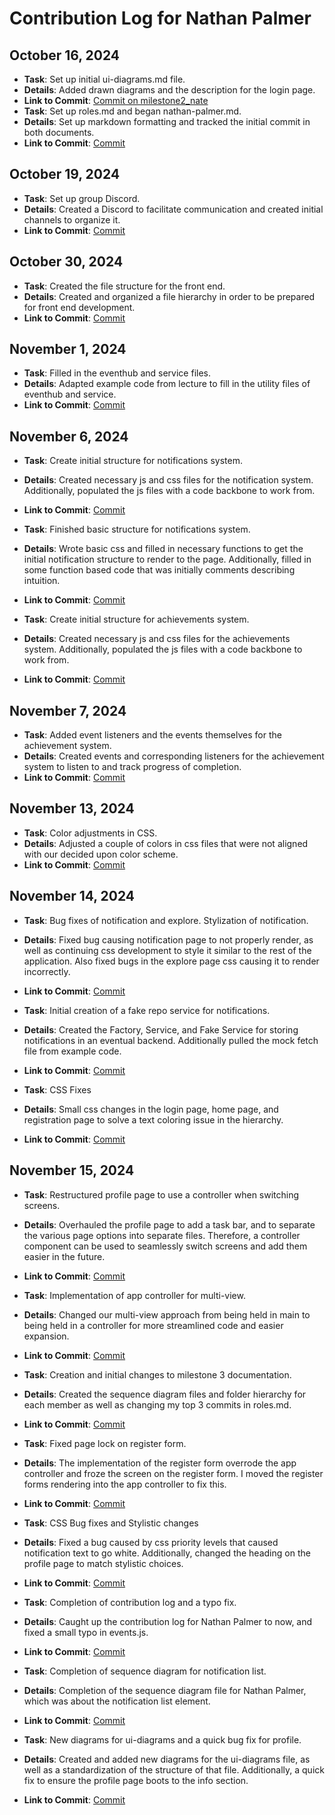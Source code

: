 # Contribution Log for Nathan Palmer

## October 16, 2024

- **Task**: Set up initial ui-diagrams.md file.
- **Details**: Added drawn diagrams and the description for the login page.
- **Link to Commit**: [Commit on milestone2_nate](https://github.com/ankitgoyal0106/326-Group-Project/commit/ff52e96e34b388455afe70c56f6b6855e79accf7)
- **Task**: Set up roles.md and began nathan-palmer.md.
- **Details**: Set up markdown formatting and tracked the initial commit in both documents.
- **Link to Commit**: [Commit](https://github.com/ankitgoyal0106/Swap-Shop/commit/4f33dbd85974dea0ab2ceb710e1f3a86cf6e11fd)

## October 19, 2024

- **Task**: Set up group Discord.
- **Details**: Created a Discord to facilitate communication and created initial channels to organize it.
- **Link to Commit**: [Commit](Link)

## October 30, 2024

- **Task**: Created the file structure for the front end.
- **Details**: Created and organized a file hierarchy in order to be prepared for front end development.
- **Link to Commit**: [Commit](https://github.com/ankitgoyal0106/Swap-Shop/commit/4fd9df44981d230fa0d1db2a43ce2545d29fe549)

## November 1, 2024

- **Task**: Filled in the eventhub and service files.
- **Details**: Adapted example code from lecture to fill in the utility files of eventhub and service.
- **Link to Commit**: [Commit](https://github.com/ankitgoyal0106/Swap-Shop/commit/98ff3ed57a7fb78975ad4a32d83e2cb3e16c9fdf)

## November 6, 2024

- **Task**: Create initial structure for notifications system.
- **Details**: Created necessary js and css files for the notification system. Additionally, populated the js files with a code backbone to work from.
- **Link to Commit**: [Commit](https://github.com/ankitgoyal0106/Swap-Shop/commit/51488d36a86f080c8623065bfdde0fba67a0fb86)

- **Task**: Finished basic structure for notifications system.
- **Details**: Wrote basic css and filled in necessary functions to get the initial notification structure to render to the page. Additionally, filled in some function based code that was initially comments describing intuition.
- **Link to Commit**: [Commit](https://github.com/ankitgoyal0106/Swap-Shop/commit/86a44303e01f41bda5d9d82bcc9724ce05fcf9f4)

- **Task**: Create initial structure for achievements system.
- **Details**: Created necessary js and css files for the achievements system. Additionally, populated the js files with a code backbone to work from.
- **Link to Commit**: [Commit](https://github.com/ankitgoyal0106/Swap-Shop/commit/2992d17e4d8fd01d4786d79767c17362af4ac1e6)

## November 7, 2024

- **Task**: Added event listeners and the events themselves for the achievement system.
- **Details**: Created events and corresponding listeners for the achievement system to listen to and track progress of completion. 
- **Link to Commit**: [Commit](https://github.com/ankitgoyal0106/Swap-Shop/commit/94ac02b2c54478fe3ae61822b8a0285917aaf93d)

## November 13, 2024

- **Task**: Color adjustments in CSS.
- **Details**: Adjusted a couple of colors in css files that were not aligned with our decided upon color scheme.
- **Link to Commit**: [Commit](https://github.com/ankitgoyal0106/Swap-Shop/commit/1b085558910ec4e1d71b524827fe5095b5b2ab74)

## November 14, 2024

- **Task**: Bug fixes of notification and explore. Stylization of notification.
- **Details**: Fixed bug causing notification page to not properly render, as well as continuing css development to style it similar to the rest of the application. Also fixed bugs in the explore page css causing it to render incorrectly.
- **Link to Commit**: [Commit](https://github.com/ankitgoyal0106/Swap-Shop/commit/5047e6895db59ea05080a97d7253d4fee929a7de)

- **Task**: Initial creation of a fake repo service for notifications.
- **Details**: Created the Factory, Service, and Fake Service for storing notifications in an eventual backend. Additionally pulled the mock fetch file from example code.
- **Link to Commit**: [Commit](https://github.com/ankitgoyal0106/Swap-Shop/commit/07cfd63d5261ef09abd0d50bc2b4201844f37af6)

- **Task**: CSS Fixes
- **Details**: Small css changes in the login page, home page, and registration page to solve a text coloring issue in the hierarchy.
- **Link to Commit**: [Commit](https://github.com/ankitgoyal0106/Swap-Shop/commit/d314d965d57ff6f6bccdfa990613521be4f92567)

## November 15, 2024

- **Task**: Restructured profile page to use a controller when switching screens.
- **Details**: Overhauled the profile page to add a task bar, and to separate the various page options into separate files. Therefore, a controller component can be used to seamlessly switch screens and add them easier in the future.
- **Link to Commit**: [Commit](https://github.com/ankitgoyal0106/Swap-Shop/commit/402525c6ec42b76227874e8c2cee6d846985dc90)

- **Task**: Implementation of app controller for multi-view.
- **Details**: Changed our multi-view approach from being held in main to being held in a controller for more streamlined code and easier expansion. 
- **Link to Commit**: [Commit](https://github.com/ankitgoyal0106/Swap-Shop/commit/0b9b499dc50d6ec60323f1c0b31d81535690aa2d)

- **Task**: Creation and initial changes to milestone 3 documentation.
- **Details**: Created the sequence diagram files and folder hierarchy for each member as well as changing my top 3 commits in roles.md.
- **Link to Commit**: [Commit](https://github.com/ankitgoyal0106/Swap-Shop/commit/6f7fb66d7f3cd8aa4b55170d551cbf277a391685)

- **Task**: Fixed page lock on register form.
- **Details**: The implementation of the register form overrode the app controller and froze the screen on the register form. I moved the register forms rendering into the app controller to fix this.
- **Link to Commit**: [Commit](https://github.com/ankitgoyal0106/Swap-Shop/commit/94eb874e60e7b70d1b6acfef4e0e89439533ccdb)

- **Task**: CSS Bug fixes and Stylistic changes
- **Details**: Fixed a bug caused by css priority levels that caused notification text to go white. Additionally, changed the heading on the profile page to match stylistic choices.
- **Link to Commit**: [Commit](https://github.com/ankitgoyal0106/Swap-Shop/commit/6c96bfffb457b41413a6edd63b4a24a15ba135cc)

- **Task**: Completion of contribution log and a typo fix.
- **Details**: Caught up the contribution log for Nathan Palmer to now, and fixed a small typo in events.js.
- **Link to Commit**: [Commit](https://github.com/ankitgoyal0106/Swap-Shop/commit/c604666fe7e2b6b80ab48e8c2e8f6e342ddcbeca)

- **Task**: Completion of sequence diagram for notification list.
- **Details**: Completion of the sequence diagram file for Nathan Palmer, which was about the notification list element.
- **Link to Commit**: [Commit](https://github.com/ankitgoyal0106/Swap-Shop/commit/420816752d64c9cbbc4f11513a30636bf6458bfb)

- **Task**: New diagrams for ui-diagrams and a quick bug fix for profile.
- **Details**: Created and added new diagrams for the ui-diagrams file, as well as a standardization of the structure of that file. Additionally, a quick fix to ensure the profile page boots to the info section.
- **Link to Commit**: [Commit](https://github.com/ankitgoyal0106/Swap-Shop/commit/a7c64a3d877df31cc9e02d65effe2ed66876a7d1)